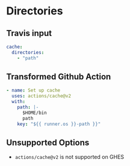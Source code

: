 # Directories

## Travis input

```yaml
cache:
  directories:
    - "path"
```

## Transformed Github Action

```yaml
- name: Set up cache
  uses: actions/cache@v2
  with:
    path: |-
      $HOME/bin
      path
    key: "${{ runner.os }}-path }}"
```

## Unsupported Options

- `actions/cache@v2` is not supported on GHES
